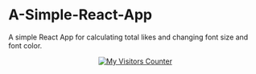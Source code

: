 # A-Simple-React-App
A simple React App for calculating total likes and changing font size and font color.
          <p align="center">
<a href="https://info.flagcounter.com/ODAv"><img src="https://s11.flagcounter.com/countxl/ODAv/bg_FFFFFF/txt_000000/border_8E72DC/columns_8/maxflags_250/viewers_My+Visitors/labels_1/pageviews_1/flags_1/percent_0/" alt="My Visitors Counter" border="0"></a>
     </p>

